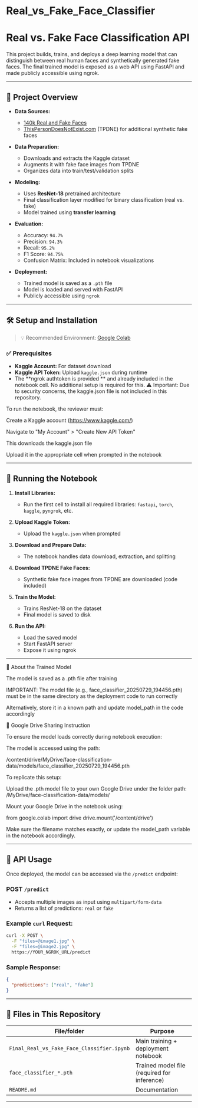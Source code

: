 # Real_vs_Fake_Face_Classifier
# Real vs. Fake Face Classification API

This project builds, trains, and deploys a deep learning model that can distinguish between real human faces and synthetically generated fake faces. The final trained model is exposed as a web API using FastAPI and made publicly accessible using ngrok.

---

## 🧠 Project Overview

* **Data Sources:**

  * [140k Real and Fake Faces](https://www.kaggle.com/datasets/xhlulu/140k-real-and-fake-faces)
  * [ThisPersonDoesNotExist.com](https://thispersondoesnotexist.com) (TPDNE) for additional synthetic fake faces

* **Data Preparation:**

  * Downloads and extracts the Kaggle dataset
  * Augments it with fake face images from TPDNE
  * Organizes data into train/test/validation splits

* **Modeling:**

  * Uses **ResNet-18** pretrained architecture
  * Final classification layer modified for binary classification (real vs. fake)
  * Model trained using **transfer learning**

* **Evaluation:**

  * Accuracy: `94.7%`
  * Precision: `94.3%`
  * Recall: `95.2%`
  * F1 Score: `94.75%`
  * Confusion Matrix: Included in notebook visualizations

* **Deployment:**

  * Trained model is saved as a `.pth` file
  * Model is loaded and served with FastAPI
  * Publicly accessible using `ngrok`

---

## 🛠 Setup and Installation

> 💡 Recommended Environment: [Google Colab](https://colab.research.google.com/)

### ✅ Prerequisites

* **Kaggle Account:** For dataset download
* **Kaggle API Token:** Upload `kaggle.json` during runtime
* The **ngrok authtoken is provided ** and already included in the notebook cell. No additional setup is required for this.
⚠️ Important: Due to security concerns, the kaggle.json file is not included in this repository.

To run the notebook, the reviewer must:

Create a Kaggle account (https://www.kaggle.com/)

Navigate to "My Account" > "Create New API Token"

This downloads the kaggle.json file

Upload it in the appropriate cell when prompted in the notebook

---

## 🚀 Running the Notebook

1. **Install Libraries:**

   * Run the first cell to install all required libraries: `fastapi`, `torch`, `kaggle`, `pyngrok`, etc.

2. **Upload Kaggle Token:**

   * Upload the `kaggle.json` when prompted

3. **Download and Prepare Data:**

   * The notebook handles data download, extraction, and splitting

4. **Download TPDNE Fake Faces:**

   * Synthetic fake face images from TPDNE are downloaded (code included)

5. **Train the Model:**

   * Trains ResNet-18 on the dataset
   * Final model is saved to disk

6. **Run the API:**

   * Load the saved model
   * Start FastAPI server
   * Expose it using ngrok

---

🤖 About the Trained Model

The model is saved as a .pth file after training

IMPORTANT: The model file (e.g., face_classifier_20250729_194456.pth) must be in the same directory as the deployment code to run correctly

Alternatively, store it in a known path and update model_path in the code accordingly

📂 Google Drive Sharing Instruction

To ensure the model loads correctly during notebook execution:

The model is accessed using the path:

/content/drive/MyDrive/face-classification-data/models/face_classifier_20250729_194456.pth

To replicate this setup:

Upload the .pth model file to your own Google Drive under the folder path:
/MyDrive/face-classification-data/models/

Mount your Google Drive in the notebook using:

from google.colab import drive
drive.mount('/content/drive')

Make sure the filename matches exactly, or update the model_path variable in the notebook accordingly.

---

## 🔌 API Usage

Once deployed, the model can be accessed via the `/predict` endpoint:

### POST `/predict`

* Accepts multiple images as input using `multipart/form-data`
* Returns a list of predictions: `real` or `fake`

### Example `curl` Request:

```bash
curl -X POST \
  -F "files=@image1.jpg" \
  -F "files=@image2.jpg" \
  https://YOUR_NGROK_URL/predict
```

### Sample Response:

```json
{
  "predictions": ["real", "fake"]
}
```

---

## 📂 Files in This Repository

| File/folder                                | Purpose                                     |
| ------------------------------------------ | ------------------------------------------- |
| `Final_Real_vs_Fake_Face_Classifier.ipynb` | Main training + deployment notebook         |
| `face_classifier_*.pth`                    | Trained model file (required for inference) |
| `README.md`                                | Documentation                               |


---







